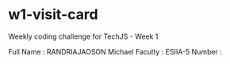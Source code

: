 # w1-visit-card
Weekly coding challenge for TechJS - Week 1

Full Name : RANDRIAJAOSON Michael
Faculty : ESIIA-5 
Number : <NaN>